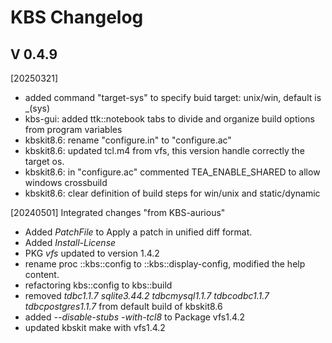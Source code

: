 # KBS Changelog

## V 0.4.9

[20250321] 
  - added command "target-sys" to specify buid target: unix/win, default is _(sys)
  - kbs-gui: added ttk::notebook tabs to divide and organize build options from program variables
  - kbskit8.6: rename "configure.in" to "configure.ac"
  - kbskit8.6: updated tcl.m4 from vfs, this version handle correctly the target os.
  - kbskit8.6: in "configure.ac" commented TEA_ENABLE_SHARED to allow windows crossbuild 
  - kbskit8.6: clear definition of build steps for win/unix and static/dynamic

[20240501] Integrated changes "from KBS-aurious"
  - Added *PatchFile* to Apply a patch in unified diff format.
  - Added *Install-License*
  - PKG *vfs* updated to version 1.4.2
  - rename proc ::kbs::config to ::kbs::display-config, modified the help content.
  - refactoring kbs::config to kbs::build 
  - removed *tdbc1.1.7 sqlite3.44.2 tdbcmysql1.1.7 tdbcodbc1.1.7 tdbcpostgres1.1.7* from default build of kbskit8.6
  - added *--disable-stubs -with-tcl8* to Package vfs1.4.2
  - updated kbskit make with vfs1.4.2